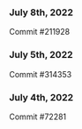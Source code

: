 ### July 8th, 2022

Commit #211928

### July 5th, 2022

Commit #314353


### July 4th, 2022

Commit #72281
